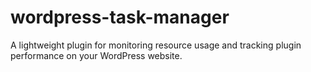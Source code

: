 # wordpress-task-manager
A lightweight plugin for monitoring resource usage and tracking plugin performance on your WordPress website.
